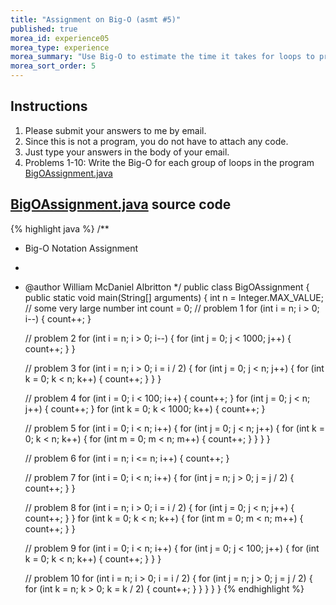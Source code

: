 ```yaml
---
title: "Assignment on Big-O (asmt #5)"
published: true
morea_id: experience05
morea_type: experience
morea_summary: "Use Big-O to estimate the time it takes for loops to process large amounts of data"
morea_sort_order: 5
---
```


## Instructions

1.    Please submit your answers to me by email.
1.    Since this is not a program, you do not have to attach any code.
1.    Just type your answers in the body of your email.
1.    Problems 1-10: Write the Big-O for each group of loops in the program [BigOAssignment.java](/morea/examples/BigOAssignment.java)

## [BigOAssignment.java](/morea/examples/BigOAssignment.java) source code
{% highlight java %}
/**
 * Big-O Notation Assignment
 * 
 * @author William McDaniel Albritton
 */
public class BigOAssignment {
  public static void main(String[] arguments) {
    int n = Integer.MAX_VALUE; // some very large number
    int count = 0;
    // problem 1
    for (int i = n; i > 0; i--) {
      count++;
    }

    // problem 2
    for (int i = n; i > 0; i--) {
      for (int j = 0; j < 1000; j++) {
        count++;
      }
    }

    // problem 3
    for (int i = n; i > 0; i = i / 2) {
      for (int j = 0; j < n; j++) {
        for (int k = 0; k < n; k++) {
          count++;
        }
      }
    }

    // problem 4
    for (int i = 0; i < 100; i++) {
      count++;
    }
    for (int j = 0; j < n; j++) {
      count++;
    }
    for (int k = 0; k < 1000; k++) {
      count++;
    }

    // problem 5
    for (int i = 0; i < n; i++) {
      for (int j = 0; j < n; j++) {
        for (int k = 0; k < n; k++) {
          for (int m = 0; m < n; m++) {
            count++;
          }
        }
      }
    }

    // problem 6
    for (int i = n; i <= n; i++) {
      count++;
    }

    // problem 7
    for (int i = 0; i < n; i++) {
      for (int j = n; j > 0; j = j / 2) {
        count++;
      }
    }

    // problem 8
    for (int i = n; i > 0; i = i / 2) {
      for (int j = 0; j < n; j++) {
        count++;
      }
    }
    for (int k = 0; k < n; k++) {
      for (int m = 0; m < n; m++) {
        count++;
      }
    }

    // problem 9
    for (int i = 0; i < n; i++) {
      for (int j = 0; j < 100; j++) {
        for (int k = 0; k < n; k++) {
          count++;
        }
      }
    }

    // problem 10
    for (int i = n; i > 0; i = i / 2) {
      for (int j = n; j > 0; j = j / 2) {
        for (int k = n; k > 0; k = k / 2) {
          count++;
        }
      }
    }
  }
}
{% endhighlight %}
